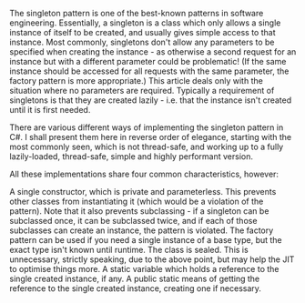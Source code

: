 The singleton pattern is one of the best-known patterns in software engineering. Essentially, a singleton is a class which only allows a single instance of itself to be created, and usually gives simple access to that instance. Most commonly, singletons don't allow any parameters to be specified when creating the instance - as otherwise a second request for an instance but with a different parameter could be problematic! (If the same instance should be accessed for all requests with the same parameter, the factory pattern is more appropriate.) This article deals only with the situation where no parameters are required. Typically a requirement of singletons is that they are created lazily - i.e. that the instance isn't created until it is first needed.

There are various different ways of implementing the singleton pattern in C#. I shall present them here in reverse order of elegance, starting with the most commonly seen, which is not thread-safe, and working up to a fully lazily-loaded, thread-safe, simple and highly performant version.

All these implementations share four common characteristics, however:

A single constructor, which is private and parameterless. This prevents other classes from instantiating it (which would be a violation of the pattern). Note that it also prevents subclassing - if a singleton can be subclassed once, it can be subclassed twice, and if each of those subclasses can create an instance, the pattern is violated. The factory pattern can be used if you need a single instance of a base type, but the exact type isn't known until runtime.
The class is sealed. This is unnecessary, strictly speaking, due to the above point, but may help the JIT to optimise things more.
A static variable which holds a reference to the single created instance, if any.
A public static means of getting the reference to the single created instance, creating one if necessary.